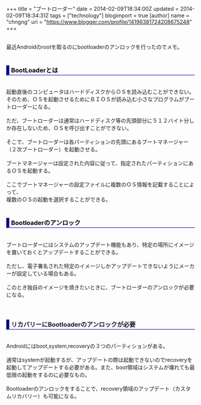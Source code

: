 +++
title = "ブートローダー"
date = 2014-02-09T18:34:00Z
updated = 2014-02-09T18:34:31Z
tags = ["technology"]
blogimport = true 
[author]
	name = "chngng"
	uri = "https://www.blogger.com/profile/14196381724208675248"
+++

<div dir="ltr" style="text-align: left;" trbidi="on"><br />最近Androidのrootを取るのにbootloaderのアンロックを行ったのでメモ。<br /><br /><h3 style="border-bottom: 2px solid slateblue; border-left: 8px solid navy; color: black; padding: 0px 0px 1px 5px;">BootLoaderとは</h3><br />起動直後のコンピュータはハードディスクからＯＳを読み込むことができない。<br />そのため、ＯＳを起動させるためにＢＩＯＳが読み込む小さなプログラムがブートローダーになる。<br /><br />ただ、ブートローダーは通常はハードディスク等の先頭部分に５１２バイト分しか存在しないため、ＯＳを呼び出すことができない。<br /><br />そこで、ブートローダーは各パーティションの先頭にあるブートマネージャー（２次ブートローダー）を起動させる。<br /><br />ブートマネージャーは設定された内容に従って、指定されたパーティションにあるＯＳを起動する。<br /><br />ここでブートマネージャーの設定ファイルに複数のＯＳ情報を記載することによって、<br />複数のＯＳの起動を選択することができる。<br /><br /><h3 style="border-bottom: 2px solid slateblue; border-left: 8px solid navy; color: black; padding: 0px 0px 1px 5px;">Bootloaderのアンロック</h3><br />ブートローダーにはシステムのアップデート機能もあり、特定の場所にイメージを置いておくとアップデートすることができる。<br /><br />ただし、電子署名された特定のイメージしかアップデートできないようにメーカーが設定している場合もある。<br /><br />このとき独自のイメージを焼きたいときに、ブートローダーのアンロックが必要になる。<br /><br /><br /><h3 style="border-bottom-color: rgb(106, 90, 205); border-bottom-style: solid; border-bottom-width: 2px; border-left-color: navy; border-left-style: solid; border-left-width: 8px; padding: 0px 0px 1px 5px;">リカバリーにBootloaderのアンロックが必要</h3><br />Androidにはboot,system,recoveryの３つのパーティションがある。<br /><br />通常はsystemが起動するが、アップデートの際は起動できないのでrecoveryを起動してアップデートする必要がある。また、boot領域はシステムが壊れても最低限の起動をするのに必要なもの。<br /><br />Bootloaderのアンロックをすることで、recovery領域のアップデート（カスタムリカバリー）も可能になる。<br /><div><br /></div></div>
